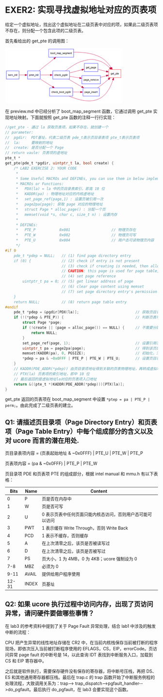 # EXER2: 实现寻找虚拟地址对应的页表项

给定一个虚拟地址，找出这个虚拟地址在二级页表中对应的项，如果此二级页表项不存在，则分配一个包含此项的二级页表。

首先看给出的 get_pte 的调用图：

![get_pte](get_pte.png)

在 preview.md 中已经分析了 boot_map_segment 函数，它通过调用 get_pte 实现地址映射。下面就按照 get_pte 函数的注释一行行实现：

```C
//get_pte - 通过 la 获取页表项，如果不存在，就创建一个
// parameter:
//  pgdir:  PDT基址，代表二级页表 pde_t表示页目录表项 pte_t表示页表项
//  la:     要映射的地址
//  create: 是否分配一个 Page
// return vaule: 页表项的虚地址
pte_t *
get_pte(pde_t *pgdir, uintptr_t la, bool create) {
    /* LAB2 EXERCISE 2: YOUR CODE
     *
     * Some Useful MACROs and DEFINEs, you can use them in below implementation.
     * MACROs or Functions:
     *   PDX(la) = la 中的页目录表索引，即高 10 位
     *   KADDR(pa) : 物理地址对应的内核虚地址
     *   set_page_ref(page,1) : 设置页被引用一次
     *   page2pa(page): 获取 page 对应的物理地址
     *   struct Page * alloc_page() : 分配一个页
     *   memset(void *s, char c, size_t n) : 设置内存
     *
     * DEFINEs:
     *   PTE_P           0x001                   // 物理页存在
     *   PTE_W           0x002                   // 物理页可写
     *   PTE_U           0x004                   // 用户态可读物理页内容
     */
#if 0
    pde_t *pdep = NULL;   // (1) find page directory entry
    if (0) {              // (2) check if entry is not present
                          // (3) check if creating is needed, then alloc page for page table
                          // CAUTION: this page is used for page table, not for common data page
                          // (4) set page reference
        uintptr_t pa = 0; // (5) get linear address of page
                          // (6) clear page content using memset
                          // (7) set page directory entry's permission
    }
    return NULL;          // (8) return page table entry
#endif
    pde_t *pdep = &pgdir[PDX(la)];                          // 获取页目录项
    if (!(*pdep & PTE_P)) {                                 // 判断页表项是否存在
        struct Page *page;
        if (!create || (page = alloc_page()) == NULL) {     // 不需要分配或分配失败
            return NULL;
        }
        set_page_ref(page, 1);                              // 设置引用次数为 1
        uintptr_t pa = page2pa(page);                       // 得到该页的物理地址
        memset(KADDR(pa), 0, PGSIZE);                       // 初始化，清零
        *pdep = pa & ~0x0FFF | PTE_P | PTE_W | PTE_U;       // 设置页目录表项，可读，可写，存在
    }
    // KADDR(PDE_ADDR(*pdep)) 由页目录项地址得到关联的页表物理地址，再转成虚拟地址
    // PTX(la) 页表项的索引地址，即中 10 位
    // 最后返回的是虚拟地址la对应的页表项入口地址
    return &((pte_t *)KADDR(PDE_ADDR(*pdep)))[PTX(la)];
}
```

get_pte 返回的页表项在 boot_map_segment 中设置 `*ptep = pa | PTE_P | perm;`。由此完成了二级页表的建立。

## Q1: 请描述页目录项（Page Directory Entry）和页表项（Page Table Entry）中每个组成部分的含义以及对 ucore 而言的潜在用处.

页目录表项内容 = (页表起始地址 & ~0x0FFF) | PTE_U | PTE_W | PTE_P

页表项内容 = (pa & ~0x0FFF) | PTE_P | PTE_W

页目录项 PDE 和页表项 PTE 的组成部分，根据 intel manual 和 mmu.h 有以下表格：

| Bits  | Name  | Content                                                    |
| ----- | ----- | ---------------------------------------------------------- |
| 0     | P     | 页是否在内存中                                             |
| 1     | W     | 页是否可写                                                 |
| 2     | U     | 0 表示页表中任何页面只能内核态访问，否则用户态可能可以访问 |
| 3     | PWT   | 1 表示缓存 Write Through，否则 Write Back                  |
| 4     | PCD   | 1 表示不缓存，否则缓存                                     |
| 5     | A     | 在上次清零之后，该页是否被读写过                           |
| 6     | D     | 在上次清零之后，该页是否被写过                             |
| 7     | PS    | 页大小，1 为 4MB，0 为 4KB；ucore 强制设为 0               |
| 7-8   | MBZ   | 必须为 0                                                   |
| 9-11  | AVAIL | 提供给用户程序使用                                         |
| 12-31 | INDEX | 页基址                                                     |

## Q2: 如果 ucore 执行过程中访问内存，出现了页访问异常，请问硬件要做哪些事情？

在 lab3 的参考资料中提到了关于 Page Fault 异常处理，结合 lab1 中涉及的触发中断的流程：

CPU 把产生异常的线性地址存储在 CR2 中，在当前内核栈保存当前被打断的程序现场，即依次压入当前被打断程序使用的 EFLAGS，CS，EIP，errorCode。页访问异常 page fault 的中断号是 14，以此查询 IDT 表找到中断服务入口，加载到 CS 和 EIP 寄存器中。

之后就是软件执行，需要保存硬件没有保存的寄存器，将中断号压栈，再把 DS、ES 和其他通用寄存器都压栈。最后在 trap.c 的 trap 函数开始了中断服务例程的处理流程，大致调用关系为：trap--> trap_dispatch-->pgfault_handler-->do_pgfault。最后执行 do_pgfault，在 lab3 会要实现这个函数。
